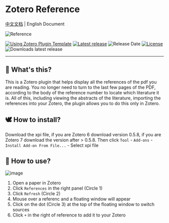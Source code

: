 # Zotero Reference


[中文文档](README.md) | English Document


![Reference](addon/chrome/content/icons/favicon.png)

[![Using Zotero Plugin Template](https://img.shields.io/badge/Using-Zotero%20Plugin%20Template-blue?style=flat-round&logo=github)](https://github.com/windingwind/zotero-plugin-template)
[![Latest release](https://img.shields.io/github/v/release/MuiseDestiny/zotero-reference)](https://github.com/MuiseDestiny/zotero-reference/releases)
![Release Date](https://img.shields.io/github/release-date/MuiseDestiny/zotero-reference?color=9cf)
[![License](https://img.shields.io/github/license/MuiseDestiny/zotero-reference)](https://github.com/MuiseDestiny/zotero-reference/blob/master/LICENSE)
![Downloads latest release](https://img.shields.io/github/downloads/MuiseDestiny/zotero-reference/latest/total?color=yellow)

---


## 🤔 What's this?

This is a Zotero plugin that helps display all the references of the pdf you are reading. You no longer need to turn to the last few pages of the PDF, according to the body of the reference number to locate which literature it is. All of this, including viewing the abstracts of the literature, importing the references into your Zotero, the plugin allows you to do this only in Zotero.

## 🕊️ How to install? 

Download the xpi file, if you are Zotero 6 download version 0.5.8, if you are Zotero 7 download the version after > 0.5.8. Then click `Tool` - `Add-ons` - `Install Add-on From File...` - Select xpi file

## 🔔 How to use?

![image](https://github.com/MuiseDestiny/zotero-reference/assets/51939531/3e3fd958-3995-4e44-aa2f-b04e0aaace40)

1. Open a paper in Zotero
2. Click `References` in the right panel (Circle 1)
3. Click `Refresh` (Circle 2)
4. Mouse over a referenc and a floating window will appear
5. Click on the dot (Circle 3) at the top of the floating window to switch sources
6. Click `+` in the right of reference to add it to your Zotero
 











































